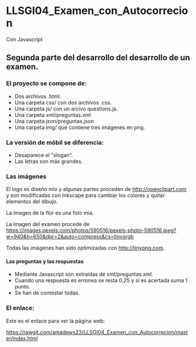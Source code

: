 # LLSGI04_Examen_con_Autocorrecion
Con Javascript
## Segunda parte del desarrollo del desarrollo de un examen. 

### El proyecto se compone de:
* Dos archivos .html. 
* Una carpeta css/ con dos archivos .css.
* Una carpeta js/ con un arcivo questions.js. 
* Una carpeta xml/preguntas.xml
* Una carpeta json/preguntas.json
* Una carpeta img/ que contiene tres imágenes en png.

### La versión de móbil se diferencia:
 * Desaparece el "slogan".
 * Las letras son más grandes.

### Las imágenes
El logo es diseño mio y algunas partes proceden de http://openclipart.com y son modificadas con Inkscape para cambiar los colores y quitar elementos del dibujo.

La imagen de la flor es una foto mia.

La imagen del examen procede de https://images.pexels.com/photos/590516/pexels-photo-590516.jpeg?w=940&h=650&dpr=2&auto=compress&cs=tinysrgb

Todas las imágenes han sido optimizadas con http://tinypng.com.  
 
#### Las preguntas y las respuestas 
* Mediante Javascript son extraidas de xml/preguntas.xml.
* Cuando una respuesta es erronea se resta 0,25 y si es acertada suma 1 punto.
* Se han de contestar todas.

### El enlace:
Este es el enlace para ver la página web:
  
  https://rawgit.com/amadews23/LLSGI04_Examen_con_Autocorrecion/master/index.html




